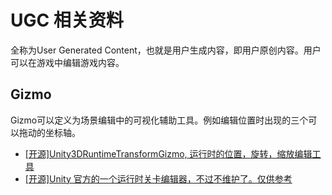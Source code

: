 # UGC 相关资料
全称为User Generated Content，也就是用户生成内容，即用户原创内容。用户可以在游戏中编辑游戏内容。

## Gizmo
Gizmo可以定义为场景编辑中的可视化辅助工具。例如编辑位置时出现的三个可以拖动的坐标轴。

- [[开源]Unity3DRuntimeTransformGizmo, 运行时的位置，旋转，缩放编辑工具](https://github.com/HiddenMonk/Unity3DRuntimeTransformGizmo)
- [[开源]Unity 官方的一个运行时关卡编辑器，不过不维护了。仅供参考](https://github.com/Unity-Technologies/giles)


